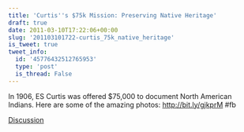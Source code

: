 ```yaml
---
title: 'Curtis''s $75k Mission: Preserving Native Heritage'
draft: true
date: 2011-03-10T17:22:06+00:00
slug: '201103101722-curtis_75k_native_heritage'
is_tweet: true
tweet_info:
  id: '45776432512765953'
  type: 'post'
  is_thread: False
---
```




In 1906, ES Curtis was offered $75,000 to document North American Indians. Here are some of the amazing photos: http://bit.ly/gjkprM #fb

[Discussion](https://x.com/sytelus/status/45776432512765953)
